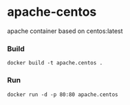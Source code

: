 # apache-centos
apache container based on centos:latest

### Build
`docker build -t apache.centos .`

### Run
`docker run -d -p 80:80 apache.centos`
